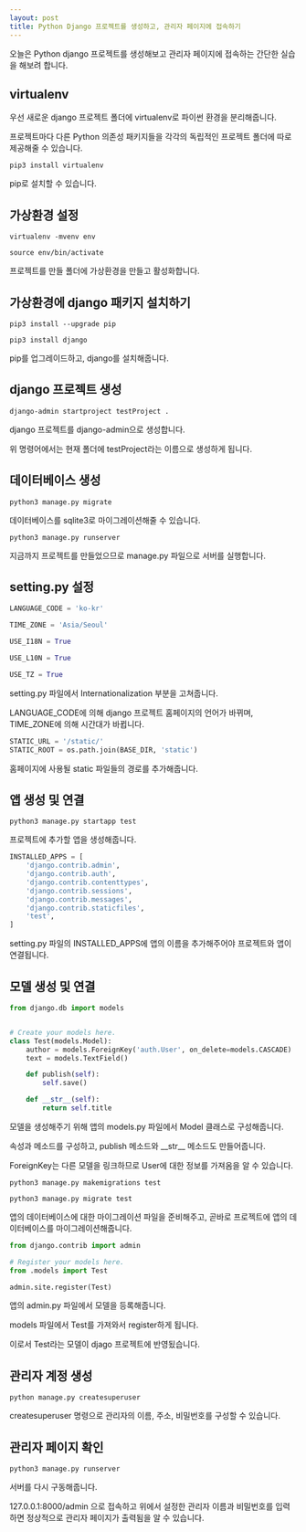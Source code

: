 ```yaml
---
layout: post
title: Python Django 프로젝트를 생성하고, 관리자 페이지에 접속하기
---
```


오늘은 Python django 프로젝트를 생성해보고 관리자 페이지에 접속하는 간단한 실습을 해보려 합니다.

## virtualenv

우선 새로운 django 프로젝트 폴더에 virtualenv로 파이썬 환경을 분리해줍니다.

프로젝트마다 다른 Python 의존성 패키지들을 각각의 독립적인 프로젝트 폴더에 따로 제공해줄 수 있습니다.

```
pip3 install virtualenv
```

pip로 설치할 수 있습니다.

## 가상환경 설정

```
virtualenv -mvenv env
```

```
source env/bin/activate
```

프로젝트를 만들 폴더에 가상환경을 만들고 활성화합니다.

## 가상환경에 django 패키지 설치하기

```
pip3 install --upgrade pip
```

```
pip3 install django
```

pip를 업그레이드하고, django를 설치해줍니다.

## django 프로젝트 생성

```
django-admin startproject testProject .
```

django 프로젝트를 django-admin으로 생성합니다.

위 명령어에서는 현재 폴더에 testProject라는 이름으로 생성하게 됩니다.

## 데이터베이스 생성

```
python3 manage.py migrate
```

데이터베이스를 sqlite3로 마이그레이션해줄 수 있습니다.

```
python3 manage.py runserver
```

지금까지 프로젝트를 만들었으므로 manage.py 파일으로 서버를 실행합니다.

## setting.py 설정

```python
LANGUAGE_CODE = 'ko-kr'

TIME_ZONE = 'Asia/Seoul'

USE_I18N = True

USE_L10N = True

USE_TZ = True
```

setting.py 파일에서 Internationalization 부분을 고쳐줍니다.

LANGUAGE_CODE에 의해 django 프로젝트 홈페이지의 언어가 바뀌며, TIME_ZONE에 의해 시간대가 바뀝니다.

```python
STATIC_URL = '/static/'
STATIC_ROOT = os.path.join(BASE_DIR, 'static')
```

홈페이지에 사용될 static 파일들의 경로를 추가해줍니다.

## 앱 생성 및 연결

```
python3 manage.py startapp test
```

프로젝트에 추가할 앱을 생성해줍니다.

```python
INSTALLED_APPS = [
    'django.contrib.admin',
    'django.contrib.auth',
    'django.contrib.contenttypes',
    'django.contrib.sessions',
    'django.contrib.messages',
    'django.contrib.staticfiles',
    'test',
]
```

setting.py 파일의 INSTALLED_APPS에 앱의 이름을 추가해주어야 프로젝트와 앱이 연결됩니다.

## 모델 생성 및 연결

```python
from django.db import models


# Create your models here.
class Test(models.Model):
    author = models.ForeignKey('auth.User', on_delete=models.CASCADE)
    text = models.TextField()

    def publish(self):
        self.save()

    def __str__(self):
        return self.title
```

모델을 생성해주기 위해 앱의 models.py 파일에서 Model 클래스로 구성해줍니다.

속성과 메소드를 구성하고, publish 메소드와 \_\_str\_\_ 메소드도 만들어줍니다.

ForeignKey는 다른 모델을 링크하므로 User에 대한 정보를 가져옴을 알 수 있습니다.

```
python3 manage.py makemigrations test
```

```
python3 manage.py migrate test
```

앱의 데이터베이스에 대한 마이그레이션 파일을 준비해주고, 곧바로 프로젝트에 앱의 데이터베이스를 마이그레이션해줍니다.

```python
from django.contrib import admin

# Register your models here.
from .models import Test

admin.site.register(Test)
```

앱의 admin.py 파일에서 모델을 등록해줍니다.

models 파일에서 Test를 가져와서 register하게 됩니다.

이로서 Test라는 모델이 djago 프로젝트에 반영됬습니다.

## 관리자 계정 생성

```
python manage.py createsuperuser
```

createsuperuser 명령으로 관리자의 이름, 주소, 비밀번호를 구성할 수 있습니다.

## 관리자 페이지 확인

```
python3 manage.py runserver
```

서버를 다시 구동해줍니다.

127.0.0.1:8000/admin 으로 접속하고 위에서 설정한 관리자 이름과 비밀번호를 입력하면 정상적으로 관리자 페이지가 출력됨을 알 수 있습니다.
